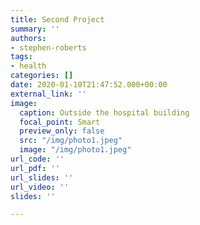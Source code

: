 ```yaml
---
title: Second Project
summary: ''
authors:
- stephen-roberts
tags:
- health
categories: []
date: 2020-01-10T21:47:52.000+00:00
external_link: ''
image:
  caption: Outside the hospital building
  focal_point: Smart
  preview_only: false
  src: "/img/photo1.jpeg"
  image: "/img/photo1.jpeg"
url_code: ''
url_pdf: ''
url_slides: ''
url_video: ''
slides: ''

---
```

